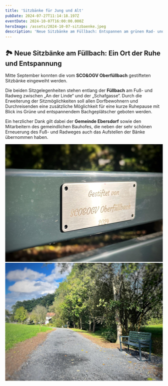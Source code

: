 ```yaml
---
title: 'Sitzbänke für Jung und Alt'
pubDate: 2024-07-27T11:14:18.197Z
eventDate: 2024-10-07T16:00:00.000Z
heroImage: /assets/2024-10-07-sitzbaenke.jpeg
description: 'Neue Sitzbänke am Füllbach: Entspannen am grünen Rad- und Fußweg zwischen „An der Linde“ und „Schafgasse“.'
---
```

## 🏞️ Neue Sitzbänke am Füllbach: Ein Ort der Ruhe und Entspannung

Mitte September konnten die vom **SCO&OGV Oberfüllbach** gestifteten Sitzbänke eingeweiht werden. 

Die beiden Sitzgelegenheiten stehen entlang der **Füllbach** am Fuß- und Radweg zwischen „An der Linde“ und der „Schafgasse“. Durch die Erweiterung der Sitzmöglichkeiten soll allen Dorfbewohnern und Durchreisenden eine zusätzliche Möglichkeit für eine kurze Ruhepause mit Blick ins Grüne und entspannendem Bachgeplätscher geboten werden. 

Ein herzlicher Dank gilt dabei der **Gemeinde Ebersdorf** sowie den Mitarbeitern des gemeindlichen Bauhofes, die neben der sehr schönen Erneuerung des Fuß- und Radweges auch das Aufstellen der Bänke übernommen haben.


![Gäste sitzen und stehen draußen](./2024-10-07-sitzbaenke/sitzbanke-1.jpeg)
![Gäste sitzen und stehen draußen](./2024-10-07-sitzbaenke/sitzbanke-2.jpeg)